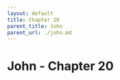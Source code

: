 ```yaml
---
layout: default
title: Chapter 20
parent_title: John
parent_url: ./john.md
---
```


# John - Chapter 20
